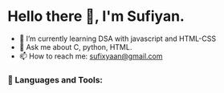  # Hello there 👋, I'm Sufiyan.

- 🌱 I’m currently learning DSA with javascript and HTML-CSS 
- 💬 Ask me about C, python, HTML. 
- 📫 How to reach me: sufixyaan@gmail.com

### 🧰 Languages and Tools:
<!DOCTYPE html> 
<html>
    <head>
        <style>
            .python 
            {
                height: 40px;
                width: 40px;
            }
            
            .vscode 
            {
                height: 40px;
                width: 40px;
            }
        </style>
    </head>
    <body>
        <a href="https://www.python.org/" target="_blank">
            <img class="python" src="https://raw.githubusercontent.com/github/explore/80688e429a7d4ef2fca1e82350fe8e3517d3494d/topics/python/python.png">
        </a>
        
        <a href="https://code.visualstudio.com/" target="_blank">
            <img class="vscode" src="https://raw.githubusercontent.com/github/explore/80688e429a7d4ef2fca1e82350fe8e3517d3494d/topics/visual-studio-code/visual-studio-code.png">
        </a>
    </body>
</html>

